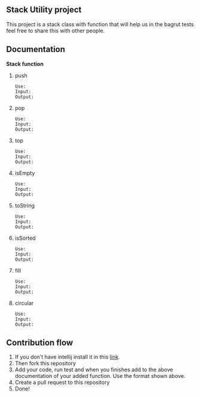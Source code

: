 ## Stack Utility project
This project is a stack class with function that will help us in the bagrut tests feel free to share this with other people.
## Documentation
**Stack function**

1. push
   ```
   Use:
   Input: 
   Output:
   ```

2. pop
   ```
   Use:
   Input: 
   Output:
   ```
3. top
   ```
   Use:
   Input: 
   Output:
   ```
4. isEmpty
   ```
   Use:
   Input: 
   Output:
   ```
5. toString
   ```
   Use:
   Input: 
   Output:
   ```
6. isSorted
   ```
   Use:
   Input: 
   Output:
   ```
7. fill
   ```
   Use:
   Input: 
   Output:
   ```
8. circular
   ```
   Use:
   Input: 
   Output:
   ```

## Contribution flow

1. If you don't have intellij install it in this [link](https://www.jetbrains.com/idea/download/#section=linux).
2. Then fork this repository
3. Add your code, run test and when you finishes add to the above documentation of your added function. Use the format shown above.
4. Create a pull request to this repository
5. Done! 

